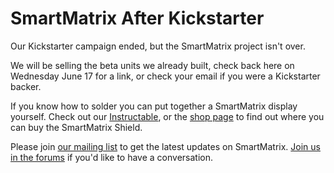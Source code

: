 # SmartMatrix After Kickstarter
Our Kickstarter campaign ended, but the SmartMatrix project isn't over.

We will be selling the beta units we already built, check back here on Wednesday June 17 for a link, or check your email if you were a Kickstarter backer.

If you know how to solder you can put together a SmartMatrix display yourself.  Check out our [Instructable](www.instructables.com/id/SmartMatrix-Dynamic-LED-Art-Display/), or the [shop page](shop.html) to find out where you can buy the SmartMatrix Shield.

Please join [our mailing list](http://eepurl.com/UX2V5) to get the latest updates on SmartMatrix.  [Join us in the forums](http://community.pixelmatix.com/) if you'd like to have a conversation.